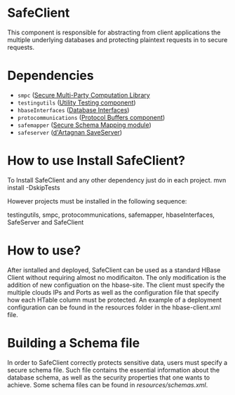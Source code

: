 # SafeClient

This component is responsible for abstracting from client applications the multiple underlying databases and protecting plaintext requests in to secure requests.


# Dependencies

- ```smpc``` ([Secure Multi-Party Computation Library](https://github.com/d-artagnan-db/SMPC.git)
- ```testingutils``` ([Utility Testing component](https://github.com/d-artagnan-db/TestingUtils.git))
- ```hbaseInterfaces``` ([Database Interfaces](https://github.com/d-artagnan-db/HBaseInterfaces.git))
- ```protocommunications``` ([Protocol Buffers component](https://github.com/d-artagnan-db/ProtoCom.git))
- ```safemapper``` ([Secure Schema Mapping module](https://github.com/d-artagnan-db/SafeMapper.git))
- ```safeserver``` ([d'Artagnan SaveServer](https://github.com/d-artagnan-db/SafeServer.git))


# How to use Install SafeClient?

To Install SafeClient and any other dependency just do in each project.
mvn install -DskipTests

However projects must be installed in the following sequence:

testingutils, smpc, protocommunications, safemapper, hbaseInterfaces, SafeServer and SafeClient

# How to use?

After isntalled and deployed, SafeClient can be used as a standard HBase Client without requiring almost no modificaiton.
The only modification is the addition of new configuation on the hbase-site. The client must specify the multiple clouds IPs
and Ports as well as the configuration file that specify how each HTable column must be protected. An example of a deployment 
configuration can be found in the resources folder in the hbase-client.xml file. 

# Building a Schema file

In order to SafeClient correctly protects sensitive data, users must specify a secure schema file. Such file contains the 
essential information about the database schema, as well as the security properties that one wants to achieve. 
Some schema files can be found in *resources/schemas.xml*.

